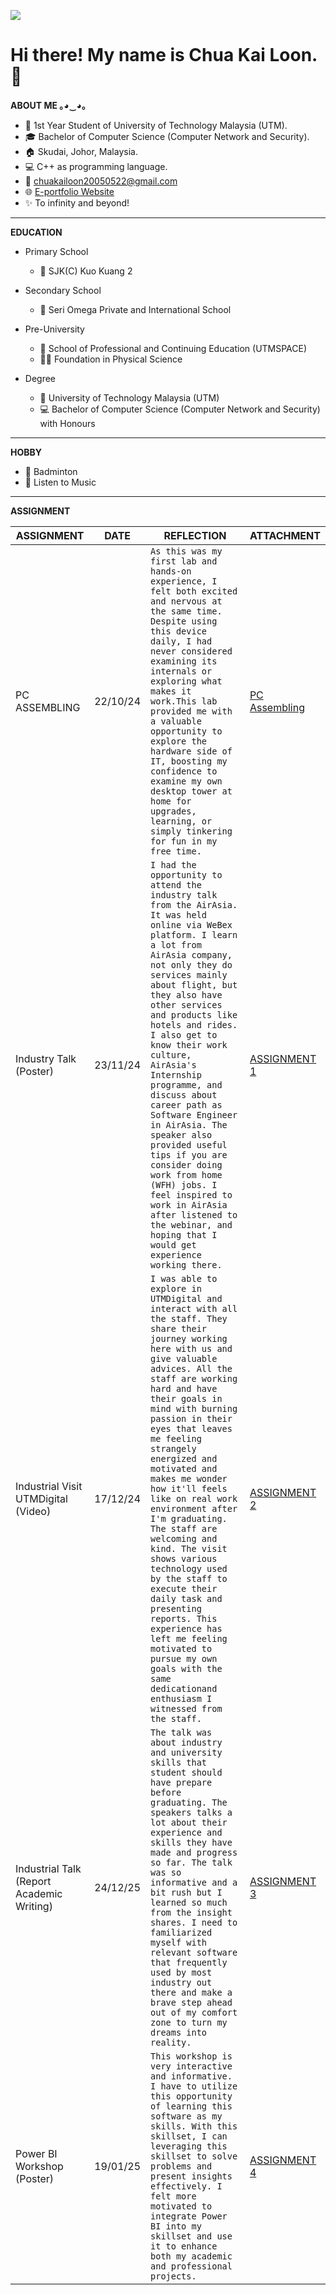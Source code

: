 ![](https://komarev.com/ghpvc/?username=yaotingchun&color=blueviolet&label=VISITORS)
# **Hi there! My name is Chua Kai Loon. 👋**

**ABOUT ME ｡⁠◕⁠‿⁠◕⁠｡**
- 🏫 1st Year Student of University of Technology Malaysia (UTM). 
- 🎓 Bachelor of Computer Science (Computer Network and Security). 
- 🏠 Skudai, Johor, Malaysia.
- 💻 C++ as programming language.
- 📧 chuakailoon20050522@gmail.com
- 🌐 [E-portfolio Website](https://github.com/chuakailoon)
- ✨ To infinity and beyond!

***

**EDUCATION**
* Primary School
  - 📍 SJK(C) Kuo Kuang 2

* Secondary School
  - 📍 Seri Omega Private and International School

* Pre-University
  - 📍 School of Professional and Continuing Education (UTMSPACE)
  - 👨‍🎓 Foundation in Physical Science

* Degree
  - 📍 University of Technology Malaysia (UTM)
  - 💻 Bachelor of Computer Science (Computer Network and Security) with Honours

***

**HOBBY**
- 🏸 Badminton
- 🎼 Listen to Music 

***

**ASSIGNMENT**


|ASSIGNMENT       |DATE                           | REFLECTION                        | ATTACHMENT                     |
|-----------------|-------------------------------|-----------------------------------|--------------------------------|
| PC ASSEMBLING   | 22/10/24    | `As this was my first lab and hands-on experience, I felt both excited and nervous at the same time. Despite using this device daily, I had never considered examining its internals or exploring what makes it work.This lab provided me with a valuable opportunity to explore the hardware side of IT, boosting my confidence to examine my own desktop tower at home for upgrades, learning, or simply tinkering for fun in my free time.`               | [PC Assembling](https://drive.google.com/file/d/1sjdRpCKXfbSIOYJ32M3BauvlvycgcrN0/view?usp=sharing)            |
| Industry Talk (Poster)         | 23/11/24         | `I had the opportunity to attend the industry talk from the AirAsia. It was held online via WeBex platform. I learn a lot from AirAsia company, not only they do services mainly about flight, but they also have other services and products like hotels and rides. I also get to know their work culture, AirAsia's Internship programme, and discuss about career path as Software Engineer in AirAsia. The speaker also provided useful tips if you are consider doing work from home (WFH) jobs. I feel inspired to work in AirAsia after listened to the webinar, and hoping that I would get experience working there. `               | [ASSIGNMENT 1](https://drive.google.com/file/d/1RqQaej_miE6Srsi2rT_Fjb4wXIQCVnLT/view?usp=sharing)         |
| Industrial Visit UTMDigital (Video)        | 17/12/24 | `I was able to explore in UTMDigital and interact with all the staff. They share their journey working here with us and give valuable advices. All the staff are working hard and have their goals in mind with burning passion in their eyes that leaves me feeling strangely energized and motivated and makes me wonder how it'll feels like on real work environment after I'm graduating. The staff are welcoming and kind. The visit shows various technology used by the staff to execute their daily task and presenting reports. This experience has left me feeling motivated to pursue my own goals with the same dedicationand enthusiasm I witnessed from the staff.   `   | [ASSIGNMENT 2](https://drive.google.com/file/d/1L-KlceDJzaPpmjyCwGyhZDqq1qgEmqXR/view?usp=sharing) |
| Industrial Talk (Report Academic Writing) | 24/12/25 | `The talk was about industry and university skills that student should have prepare before graduating. The speakers talks a lot about their experience and skills they have made and progress so far. The talk was so informative and a bit rush but I learned so much from the insight shares. I need to familiarized myself with relevant software that frequently used by most industry out there and make a brave step ahead out of my comfort zone to turn my dreams into reality.` | [ASSIGNMENT 3](https://drive.google.com/file/d/1K00e9_xPiuFD74IzfBoop5mlGIi81oiz/view?usp=sharing)
| Power BI Workshop (Poster)  | 19/01/25  | `This workshop is very interactive and informative. I have to utilize this opportunity of learning this software as my skills. With this skillset, I can leveraging this skillset to solve problems and present insights effectively. I felt more motivated to integrate Power BI into my skillset and use it to enhance both my academic and professional projects.` | [ASSIGNMENT 4](https://drive.google.com/file/d/1jZoIkBweujwdGVbbiKnzNDoqvgZ3BYMC/view?usp=sharing)


